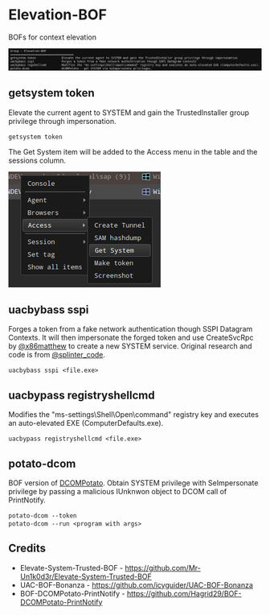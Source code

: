 # Elevation-BOF

BOFs for context elevation

![](_img/01.png)



## getsystem token

Elevate the current agent to SYSTEM and gain the TrustedInstaller group privilege through impersonation.

```
getsystem token
```

The Get System item will be added to the Access menu in the table and the sessions column.

![](_img/02.png)



## uacbybass sspi

Forges a token from a fake network authentication though SSPI Datagram  Contexts. It will then impersonate the forged token and use CreateSvcRpc by [@x86matthew](https://twitter.com/x86matthew) to create a new SYSTEM service. Original research and code is from [@splinter_code](https://twitter.com/splinter_code).

```
uacbybass sspi <file.exe>
```



## uacbypass registryshellcmd

Modifies the "ms-settings\Shell\Open\command" registry key and executes an auto-elevated EXE (ComputerDefaults.exe).

```
uacbypass registryshellcmd <file.exe>
```



## potato-dcom

BOF version of [DCOMPotato](https://github.com/zcgonvh/DCOMPotato). Obtain SYSTEM privilege with SeImpersonate privilege by passing a malicious IUnknwon object to DCOM call of PrintNotify.

```
potato-dcom --token
potato-dcom --run <program with args>
```


## Credits

* Elevate-System-Trusted-BOF - https://github.com/Mr-Un1k0d3r/Elevate-System-Trusted-BOF
* UAC-BOF-Bonanza - https://github.com/icyguider/UAC-BOF-Bonanza
* BOF-DCOMPotato-PrintNotify - https://github.com/Hagrid29/BOF-DCOMPotato-PrintNotify
